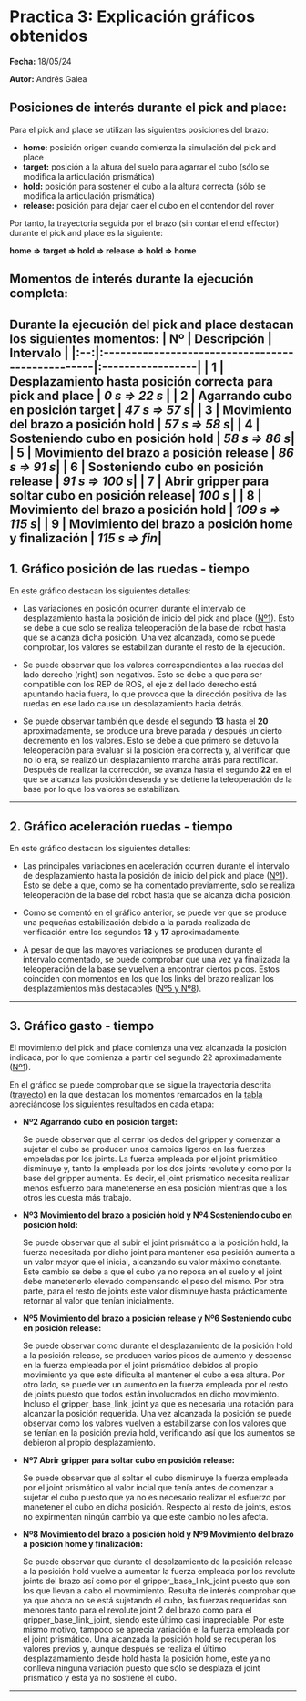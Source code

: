 # Practica 3: Explicación gráficos obtenidos

**Fecha:** 18/05/24

**Autor:** Andrés Galea

## Posiciones de interés durante el pick and place:
Para el pick and place se utilizan las siguientes posiciones del brazo:
- **home:** posición origen cuando comienza la simulación del pick and place
- **target:** posición a la altura del suelo para agarrar el cubo (sólo se modifica la articulación prismática)
- **hold:** posición para sostener el cubo a la altura correcta (sólo se modifica la articulación prismática)
- **release:** posición para dejar caer el cubo en el contendor del rover

Por tanto, la trayectoria seguida por el brazo (sin contar el end effector) durante el pick and place es la siguiente:
<a id="trajectory"></a>

**home &rArr; target &rArr; hold &rArr; release &rArr; hold &rArr; home**

## Momentos de interés durante la ejecución completa:
Durante la ejecución del pick and place destacan los siguientes momentos:
<a id="table"></a>
| Nº | Descripción                                      | Intervalo        |
|:--:|:-------------------------------------------------|:-----------------|
| 1  | Desplazamiento hasta posición correcta para pick and place | ***0 s &rArr; 22 s*** |
| 2  | Agarrando cubo en posición target                | ***47 s &rArr; 57 s***|
| 3  | Movimiento del brazo a posición hold             | ***57 s &rArr; 58 s***|
| 4  | Sosteniendo cubo en posición hold                | ***58 s &rArr; 86 s***|
| 5  | Movimiento del brazo a posición release          | ***86 s &rArr; 91 s***|
| 6  | Sosteniendo cubo en posición release             | ***91 s &rArr; 100 s***|
| 7  | Abrir gripper para soltar cubo en posición release| ***100 s***      |
| 8  | Movimiento del brazo a posición hold             | ***109 s &rArr; 115 s***|
| 9  | Movimiento del brazo a posición home y finalización             | ***115 s &rArr; fin***|
---

## 1. Gráfico posición de las ruedas - tiempo
En este gráfico destacan los siguientes detalles:
- Las variaciones en posición ocurren durante el intervalo de desplazamiento hasta la posición de inicio del pick and place ([Nº1](#table)). Esto se debe a que solo se realiza teleoperación de la base del robot hasta que se alcanza dicha posición. Una vez alcanzada, como se puede comprobar, los valores se estabilizan durante el resto de la ejecución.

- Se puede observar que los valores correspondientes a las ruedas del lado derecho (right) son negativos. Esto se debe a que para ser compatible con los REP de ROS, el eje z del lado derecho está apuntando hacia fuera, lo que provoca que la dirección positiva de las ruedas en ese lado cause un desplazamiento hacia detrás.

- Se puede observar también que desde el segundo **13** hasta el **20** aproximadamente, se produce una breve parada y después un cierto decremento en los valores. Esto se debe a que primero se detuvo la teleoperación para evaluar si la posición era correcta y, al verificar que no lo era, se realizó un desplazamiento marcha atrás para rectificar. Después de realizar la corrección, se avanza hasta el segundo **22** en el que se alcanza las posición deseada y se detiene la teleoperación de la base por lo que los valores se estabilizan.

---

## 2. Gráfico aceleración ruedas - tiempo 
En este gráfico destacan los siguientes detalles:
- Las principales variaciones en aceleración ocurren durante el intervalo de desplazamiento hasta la posición de inicio del pick and place ([Nº1](#table)). Esto se debe a que, como se ha comentado previamente, solo se realiza teleoperación de la base del robot hasta que se alcanza dicha posición.

- Como se comentó en el gráfico anterior, se puede ver que se produce una pequeñas estabilización debido a la parada realizada de verificación entre los segundos **13** y **17** aproximadamente.

- A pesar de que las mayores variaciones se producen durante el intervalo comentado, se puede comprobar que una vez ya finalizada la teleoperación de la base se vuelven a encontrar ciertos picos. Estos coinciden con momentos en los que los links del brazo realizan los desplazamientos más destacables ([Nº5 y Nº8](#table)).

---

## 3. Gráfico gasto - tiempo
El movimiento del pick and place comienza una vez alcanzada la posición indicada, por lo que comienza a partir del segundo 22 aproximadamente ([Nº1](#table)).

En el gráfico se puede comprobar que se sigue la trayectoria descrita ([trayecto](#trajectory)) en la que destacan los momentos remarcados en la [tabla](#table) apreciándose los siguientes resultados en cada etapa:
- **Nº2 Agarrando cubo en posición target:**

  Se puede observar que al cerrar los dedos del gripper y comenzar a sujetar el cubo se producen unos cambios ligeros en las fuerzas empeladas por los joints. La fuerza empleada por el joint prismático disminuye y, tanto la empleada por los dos joints revolute y como por la base del gripper aumenta. Es decir, el joint prismático necesita realizar menos esfuerzo para manetenerse en esa posición mientras que a los otros les cuesta más trabajo.

- **Nº3 Movimiento del brazo a posición hold y Nº4 Sosteniendo cubo en posición hold:**

  Se puede observar que al subir el joint prismático a la posición hold, la fuerza necesitada por dicho joint para mantener esa posición aumenta a un valor mayor que el inicial, alcanzando su valor máximo constante. Este cambio se debe a que el cubo ya no reposa en el suelo y el joint debe manetenerlo elevado compensando el peso del mismo. Por otra parte, para el resto de joints este valor disminuye hasta prácticamente retornar al valor que tenían inicialmente.

- **Nº5 Movimiento del brazo a posición release y Nº6 Sosteniendo cubo en posición release:**

  Se puede observar como durante el desplazamiento de la posición hold a la posición release, se producen varios picos de aumento y descenso en la fuerza empleada por el joint prismático debidos al propio movimiento ya que este dificulta el mantener el cubo a esa altura. Por otro lado, se puede ver un aumento en la fuerza empleada por el resto de joints puesto que todos están involucrados en dicho movimiento. Incluso el gripper_base_link_joint ya que es necesaria una rotación para alcanzar la posición requerida. Una vez alcanzada la posición se puede observar como los valores vuelven a estabilizarse con los valores que se tenían en la posición previa hold, verificando así que los aumentos se debieron al propio desplazamiento.

- **Nº7 Abrir gripper para soltar cubo en posición release:**

  Se puede observar que al soltar el cubo disminuye la fuerza empleada por el joint prismático al valor incial que tenía antes de comenzar a sujetar el cubo puesto que ya no es necesario realizar el esfuerzo por manetener el cubo en dicha posición. Respecto al resto de joints, estos no expirmentan ningún cambio ya que este cambio no les afecta.

- **Nº8 Movimiento del brazo a posición hold y Nº9 Movimiento del brazo a posición home y finalización:**

  Se puede observar que durante el desplzamiento de la posición release a la posición hold vuelve a aumentar la fuerza empleada por los revolute joints del brazo así como por el gripper_base_link_joint puesto que son los que llevan a cabo el movmimiento. Resulta de interés comprobar que ya que ahora no se está sujetando el cubo, las fuerzas requeridas son menores tanto para el revolute joint 2 del brazo como para el gripper_base_link_joint, siendo este último casi inapreciable. Por este mismo motivo, tampoco se aprecia variación el la fuerza empleada por el joint prismático. Una alcanzada la posición hold se recuperan los valores previos y, aunque después se realiza el último desplazamamiento desde hold hasta la posición home, este ya no conlleva ninguna variación puesto que sólo se desplaza el joint prismático y esta ya no sostiene el cubo.
---
